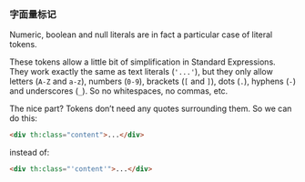 ### 字面量标记

Numeric, boolean and null literals are in fact a particular case of literal tokens.

These tokens allow a little bit of simplification in Standard Expressions. They work exactly the same as text literals (`'...'`), but they only allow letters (`A-Z` and `a-z`), numbers (`0-9`), brackets (`[` and `]`), dots (`.`), hyphens (`-`) and underscores (`_`). So no whitespaces, no commas, etc.

The nice part? Tokens don’t need any quotes surrounding them. So we can do this:
```html
<div th:class="content">...</div>
```
instead of:
```html
<div th:class="'content'">...</div>
```